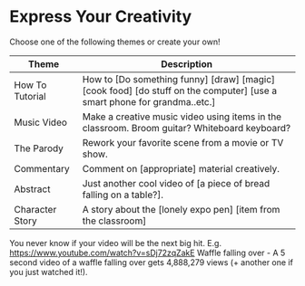 # Express Your Creativity

Choose one of the following themes or create your own!

Theme | Description
------|------------
How To Tutorial | How to [Do something funny] [draw] [magic] [cook food] [do stuff on the computer] [use a smart phone for grandma..etc.]
Music Video | Make a creative music video using items in the classroom. Broom guitar? Whiteboard keyboard?
The Parody | Rework your favorite scene from a movie or TV show.
Commentary | Comment on [appropriate] material creatively.
Abstract | Just another cool video of [a piece of bread falling on a table?].
Character Story | A story about the [lonely expo pen] [item from the classroom]

You never know if your video will be the next big hit. E.g. https://www.youtube.com/watch?v=sDj72zqZakE Waffle falling over - A 5 second video of a waffle falling over gets 4,888,279 views (+ another one if you just watched it!).
